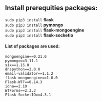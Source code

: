 ## Install prerequities packages:

`sudo pip3 install` **flask**  
`sudo pip3 install` **pymongo**  
`sudo pip3 install` **flask-mongoengine**  
`sudo pip3 install` **flask-socketio**  

#### List of packages are used:
```
mongoengine==0.21.0
pymongo==3.11.1
six==1.15.0
dnspython==2.0.0
email-validator==1.1.2
flask-mongoengine==1.0.0
Flask-WTF==0.14.3
idna==2.10
WTForms==2.3.3
Flask-SocketIO==4.3.1
```